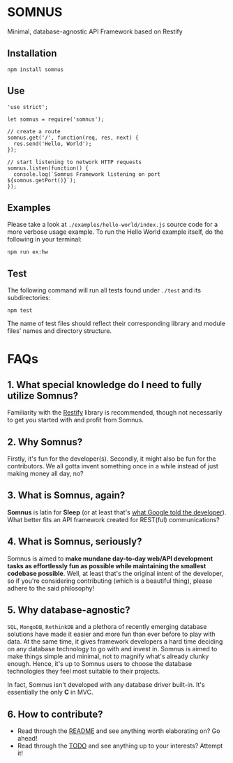 SOMNUS
======

Minimal, database-agnostic API Framework based on Restify

## Installation

```
npm install somnus
```

## Use

```
'use strict';

let somnus = require('somnus');

// create a route
somnus.get('/', function(req, res, next) {
  res.send('Hello, World');
});

// start listening to network HTTP requests
somnus.listen(function() {
  console.log(`Somnus Framework listening on port ${somnus.getPort()}`);
});
```

## Examples

Please take a look at `./examples/hello-world/index.js` source code for a more verbose usage example. To run the Hello World example itself, do the following in your
terminal:

```
npm run ex:hw
```

## Test

The following command will run all tests found under `./test` and its subdirectories:

```
npm test
```

The name of test files should reflect their corresponding library and module files' names and directory structure.

FAQs
====

## 1. What special knowledge do I need to fully utilize Somnus?
Familiarity with the [Restify](https://www.npmjs.com/package/restify) library is recommended, though not necessarily to get you started with and profit from Somnus.

## 2. Why Somnus?
Firstly, it's fun for the developer(s). Secondly, it might also be fun for the contributors. We all gotta invent something once in a while instead of just making money all day, no?

## 3. What is Somnus, again?
**Somnus** is latin for **Sleep** (or at least that's [what Google told the developer](https://translate.google.com/?ie=UTF-8&hl=en&client=tw-ob#la/en/Somnus)). What better fits an API framework created for REST(ful) communications?

## 4. What is Somnus, seriously?
Somnus is aimed to **make mundane day-to-day web/API development tasks as effortlessly fun as possible while maintaining the smallest codebase possible**. Well, at least that's the original intent of the developer, so if you're considering contributing (which is a beautiful thing), please adhere to the said philosophy!

## 5. Why database-agnostic?
`SQL`, `MongoDB`, `RethinkDB` and a plethora of recently emerging database solutions have made it easier and more fun than ever before to play with data. At the same time, it gives framework developers a hard time deciding on any database technology to go with and invest in. Somnus is aimed to make things simple and minimal, not to magnify what's already clunky enough. Hence, it's up to Somnus users to choose the database technologies they feel most suitable to their projects.

In fact, Somnus isn't developed with any database driver built-in. It's essentially the only **C** in MVC.

## 6. How to contribute?
- Read through the [README](./README.md) and see anything worth elaborating on? Go ahead!
- Read through the [TODO](./TODO.md) and see anything up to your interests? Attempt it!
